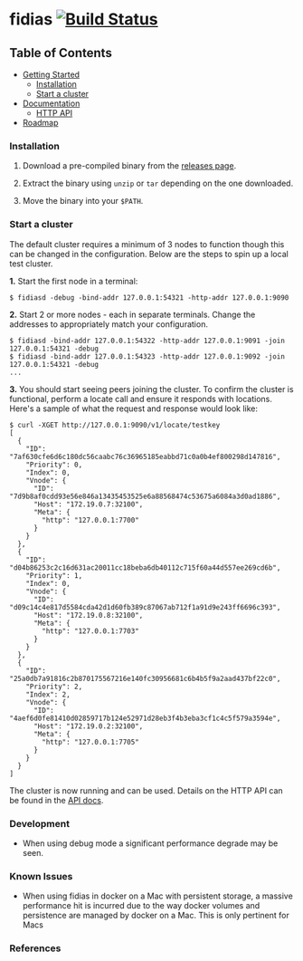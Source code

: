 # fidias [![Build Status](https://travis-ci.org/hexablock/fidias.svg?branch=master)](https://travis-ci.org/hexablock/fidias)

## Table of Contents

- [Getting Started](#installation)
  - [Installation](#installation)
  - [Start a cluster](#start-a-cluster)
- [Documentation](./gateways/README.md)
  - [HTTP API](./gateways/README.md)
- [Roadmap](#roadmap)

### Installation

1. Download a pre-compiled binary from the [releases page]((https://github.com/hexablock/fidias/releases)).

2. Extract the binary using `unzip` or `tar` depending on the one downloaded.

3. Move the binary into your `$PATH`.

### Start a cluster
The default cluster requires a minimum of 3 nodes to function though this can be changed in the configuration. Below are the steps to spin up a local test cluster.

**1.** Start the first node in a terminal:

  ```shell
  $ fidiasd -debug -bind-addr 127.0.0.1:54321 -http-addr 127.0.0.1:9090
  ```

**2.** Start 2 or more nodes - each in separate terminals.  Change the addresses to appropriately match your configuration.

  ```shell
  $ fidiasd -bind-addr 127.0.0.1:54322 -http-addr 127.0.0.1:9091 -join 127.0.0.1:54321 -debug
  $ fidiasd -bind-addr 127.0.0.1:54323 -http-addr 127.0.0.1:9092 -join 127.0.0.1:54321 -debug
  ...
  ```

**3.** You should start seeing peers joining the cluster. To confirm the cluster is functional, perform a locate call and ensure it responds with locations.  Here's a sample of what the request and response would look like:

```shell
$ curl -XGET http://127.0.0.1:9090/v1/locate/testkey
[
  {
    "ID": "7af630cfe6d6c180dc56caabc76c36965185eabbd71c0a0b4ef800298d147816",
    "Priority": 0,
    "Index": 0,
    "Vnode": {
      "ID": "7d9b8af0cdd93e56e846a13435453525e6a88568474c53675a6084a3d0ad1886",
      "Host": "172.19.0.7:32100",
      "Meta": {
        "http": "127.0.0.1:7700"
      }
    }
  },
  {
    "ID": "d04b86253c2c16d631ac20011cc18beba6db40112c715f60a44d557ee269cd6b",
    "Priority": 1,
    "Index": 0,
    "Vnode": {
      "ID": "d09c14c4e817d5584cda42d1d60fb389c87067ab712f1a91d9e243ff6696c393",
      "Host": "172.19.0.8:32100",
      "Meta": {
        "http": "127.0.0.1:7703"
      }
    }
  },
  {
    "ID": "25a0db7a91816c2b870175567216e140fc30956681c6b4b5f9a2aad437bf22c0",
    "Priority": 2,
    "Index": 2,
    "Vnode": {
      "ID": "4aef6d0fe81410d02859717b124e52971d28eb3f4b3eba3cf1c4c5f579a3594e",
      "Host": "172.19.0.2:32100",
      "Meta": {
        "http": "127.0.0.1:7705"
      }
    }
  }
]
```
The cluster is now running and can be used.  Details on the HTTP API can be found in the [API docs](./gateways/README.md).

### Development

- When using debug mode a significant performance degrade may be seen.

### Known Issues

- When using fidias in docker on a Mac with persistent storage, a massive performance hit
is incurred due to the way docker volumes and persistence are managed by docker on a Mac.
This is only pertinent for Macs

### References

